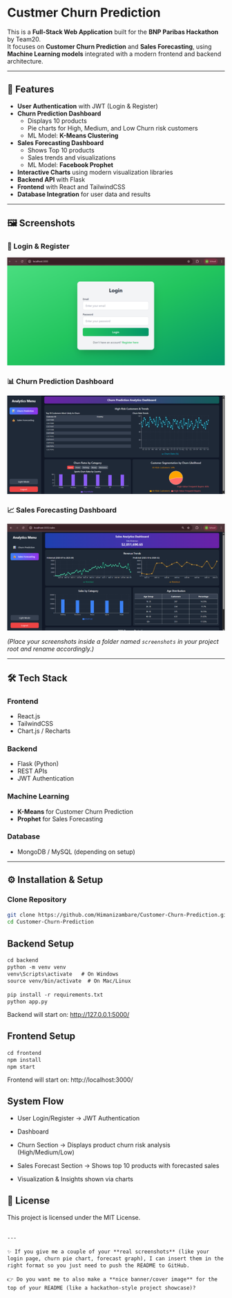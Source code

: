 # Custmer Churn Prediction

This is a **Full-Stack Web Application** built for the **BNP Paribas Hackathon** by Team20.  
It focuses on **Customer Churn Prediction** and **Sales Forecasting**, using **Machine Learning models** integrated with a modern frontend and backend architecture.

---

## 🚀 Features

- **User Authentication** with JWT (Login & Register)
- **Churn Prediction Dashboard**  
  - Displays 10 products  
  - Pie charts for High, Medium, and Low Churn risk customers  
  - ML Model: **K-Means Clustering**
- **Sales Forecasting Dashboard**  
  - Shows Top 10 products  
  - Sales trends and visualizations  
  - ML Model: **Facebook Prophet**
- **Interactive Charts** using modern visualization libraries
- **Backend API** with Flask
- **Frontend** with React and TailwindCSS
- **Database Integration** for user data and results

---

## 🖼️ Screenshots

### 🔐 Login & Register  
![Login Page](/screenshots/login.png)

### 📊 Churn Prediction Dashboard  
![Churn Dashboard](/screenshots/churn.png)

### 📈 Sales Forecasting Dashboard  
![Forecast Dashboard](/screenshots/sales.png)

*(Place your screenshots inside a folder named `screenshots` in your project root and rename accordingly.)*  

---

## 🛠️ Tech Stack

### Frontend
- React.js  
- TailwindCSS  
- Chart.js / Recharts  

### Backend
- Flask (Python)  
- REST APIs  
- JWT Authentication  

### Machine Learning
- **K-Means** for Customer Churn Prediction  
- **Prophet** for Sales Forecasting  

### Database
- MongoDB / MySQL (depending on setup)

---

## ⚙️ Installation & Setup

### Clone Repository
```bash
git clone https://github.com/Himanizambare/Customer-Churn-Prediction.git
cd Customer-Churn-Prediction
```


## Backend Setup

```
cd backend
python -m venv venv
venv\Scripts\activate   # On Windows
source venv/bin/activate  # On Mac/Linux

pip install -r requirements.txt
python app.py

```
Backend will start on: http://127.0.0.1:5000/


## Frontend Setup


```
cd frontend
npm install
npm start
```
Frontend will start on: http://localhost:3000/


## System Flow
 -  User Login/Register → JWT Authentication

 -  Dashboard

 -  Churn Section → Displays product churn risk analysis (High/Medium/Low)

 -  Sales Forecast Section → Shows top 10 products with forecasted sales

 -  Visualization & Insights shown via charts

## 📜 License
This project is licensed under the MIT License.

```

---

✨ If you give me a couple of your **real screenshots** (like your login page, churn pie chart, forecast graph), I can insert them in the right format so you just need to push the README to GitHub.  

👉 Do you want me to also make a **nice banner/cover image** for the top of your README (like a hackathon-style project showcase)?

```

